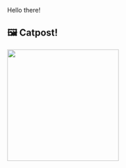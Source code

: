 Hello there!



## 🖼️ Catpost!

<sub>
    <img src="https://cdn2.thecatapi.com/images/LXgmee2q_.jpg" height="256">
</sub>

